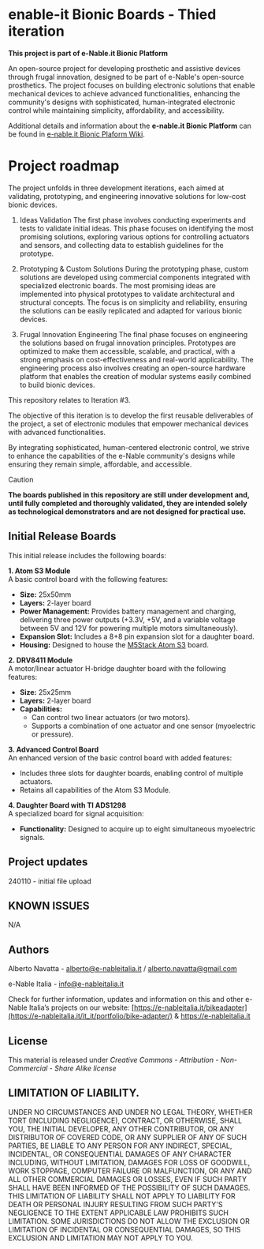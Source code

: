# enable-it Bionic Boards - Thied iteration

**This project is part of e-Nable.it Bionic Platform**

An open-source project for developing prosthetic and assistive devices through frugal innovation, designed to be part of e-Nable's open-source prosthetics. The project focuses on building electronic solutions that enable mechanical devices to achieve advanced functionalities, enhancing the community's designs with sophisticated, human-integrated electronic control while maintaining simplicity, affordability, and accessibility.

Additional details and information about the **e-nable.it Bionic Platform** can be found in [e-nable.it Bionic Plaform Wiki](https://dev.e-nableitalia.it/wiki/spaces/enableit/pages/2195549/e-Nable.it+bionic+platform).


# Project roadmap

The project unfolds in three development iterations, each aimed at validating, prototyping, and engineering innovative solutions for low-cost bionic devices.

1. Ideas Validation
The first phase involves conducting experiments and tests to validate initial ideas. This phase focuses on identifying the most promising solutions, exploring various options for controlling actuators and sensors, and collecting data to establish guidelines for the prototype.

2. Prototyping & Custom Solutions
During the prototyping phase, custom solutions are developed using commercial components integrated with specialized electronic boards. The most promising ideas are implemented into physical prototypes to validate architectural and structural concepts. The focus is on simplicity and reliability, ensuring the solutions can be easily replicated and adapted for various bionic devices.

3. Frugal Innovation Engineering
The final phase focuses on engineering the solutions based on frugal innovation principles. Prototypes are optimized to make them accessible, scalable, and practical, with a strong emphasis on cost-effectiveness and real-world applicability. The engineering process also involves creating an open-source hardware platform that enables the creation of modular systems easily combined to build bionic devices.

This repository relates to Iteration #3.

The objective of this iteration is to develop the first reusable deliverables of the project, a set of electronic modules that empower mechanical devices with advanced functionalities. 

By integrating sophisticated, human-centered electronic control, we strive to enhance the capabilities of the e-Nable community's designs while ensuring they remain simple, affordable, and accessible.


> [!CAUTION]
> **The boards published in this repository are still under development and, until fully completed and thoroughly validated, they are intended solely as technological demonstrators and are not designed for practical use.**

## Initial Release Boards

This initial release includes the following boards:

**1. Atom S3 Module**  
A basic control board with the following features:  
- **Size:** 25x50mm  
- **Layers:** 2-layer board  
- **Power Management:** Provides battery management and charging, delivering three power outputs (+3.3V, +5V, and a variable voltage between 5V and 12V for powering multiple motors simultaneously).  
- **Expansion Slot:** Includes a 8+8 pin expansion slot for a daughter board.  
- **Housing:** Designed to house the [M5Stack Atom S3](https://docs.m5stack.com/en/core/AtomS3) board.  

**2. DRV8411 Module**  
A motor/linear actuator H-bridge daughter board with the following features:  
- **Size:** 25x25mm  
- **Layers:** 2-layer board  
- **Capabilities:**  
  - Can control two linear actuators (or two motors).  
  - Supports a combination of one actuator and one sensor (myoelectric or pressure).  

**3. Advanced Control Board**  
An enhanced version of the basic control board with added features:  
- Includes three slots for daughter boards, enabling control of multiple actuators.  
- Retains all capabilities of the Atom S3 Module.  

**4. Daughter Board with TI ADS1298**  
A specialized board for signal acquisition:  
- **Functionality:** Designed to acquire up to eight simultaneous myoelectric signals.


## Project updates
240110 - initial file upload


## KNOWN ISSUES

N/A

## Authors

Alberto Navatta - alberto@e-nableitalia.it / alberto.navatta@gmail.com

e-Nable Italia - info@e-nableitalia.it 

Check for further information, updates and information on this and other e-Nable Italia’s projects on our website: [https://e-nableitalia.it/bikeadapter](https://e-nableitalia.it/it_it/portfolio/bike-adapter/) & https://e-nableitalia.it

## License

This material is released under *Creative Commons - Attribution - Non-Commercial - Share Alike license*

## LIMITATION OF LIABILITY.
UNDER NO CIRCUMSTANCES AND UNDER NO LEGAL THEORY, WHETHER TORT (INCLUDING NEGLIGENCE), CONTRACT, OR OTHERWISE, SHALL YOU, THE INITIAL DEVELOPER, ANY OTHER CONTRIBUTOR, OR ANY DISTRIBUTOR OF COVERED CODE, OR ANY SUPPLIER OF ANY OF SUCH PARTIES, BE LIABLE TO ANY PERSON FOR ANY INDIRECT, SPECIAL, INCIDENTAL, OR CONSEQUENTIAL DAMAGES OF ANY CHARACTER INCLUDING, WITHOUT LIMITATION, DAMAGES FOR LOSS OF GOODWILL, WORK STOPPAGE, COMPUTER FAILURE OR MALFUNCTION, OR ANY AND ALL OTHER COMMERCIAL DAMAGES OR LOSSES, EVEN IF SUCH PARTY SHALL HAVE BEEN INFORMED OF THE POSSIBILITY OF SUCH DAMAGES. THIS LIMITATION OF LIABILITY SHALL NOT APPLY TO LIABILITY FOR DEATH OR PERSONAL INJURY RESULTING FROM SUCH PARTY'S NEGLIGENCE TO THE EXTENT APPLICABLE LAW PROHIBITS SUCH LIMITATION. SOME JURISDICTIONS DO NOT ALLOW THE EXCLUSION OR LIMITATION OF INCIDENTAL OR CONSEQUENTIAL DAMAGES, SO THIS EXCLUSION AND LIMITATION MAY NOT APPLY TO YOU.
